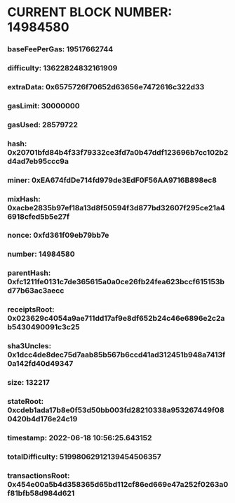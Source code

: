 # CURRENT BLOCK NUMBER: 14984580

### baseFeePerGas: 19517662744
### difficulty: 13622824832161909
### extraData: 0x6575726f70652d63656e7472616c322d33
### gasLimit: 30000000
### gasUsed: 28579722
### hash: 0x20701bfd84b4f33f79332ce3fd7a0b47ddf123696b7cc102b2d4ad7eb95ccc9a
### miner: 0xEA674fdDe714fd979de3EdF0F56AA9716B898ec8
### mixHash: 0xacbe2835b97ef18a13d8f50594f3d877bd32607f295ce21a46918cfed5b5e27f
### nonce: 0xfd361f09eb79bb7e
### number: 14984580
### parentHash: 0xfc1211fe0131c7de365615a0a0ce26fb24fea623bccf615153bd77b63ac3aecc
### receiptsRoot: 0x023629c4054a9ae711dd17af9e8df652b24c46e6896e2c2ab5430490091c3c25
### sha3Uncles: 0x1dcc4de8dec75d7aab85b567b6ccd41ad312451b948a7413f0a142fd40d49347
### size: 132217
### stateRoot: 0xcdeb1ada17b8e0f53d50bb003fd28210338a953267449f080420b4d176e24c19
### timestamp: 2022-06-18 10:56:25.643152
### totalDifficulty: 51998062912139454506357
### transactionsRoot: 0x454e00a5b4d358365d65bd112cf86ed669e47a252f0263a0f81bfb58d984d621
